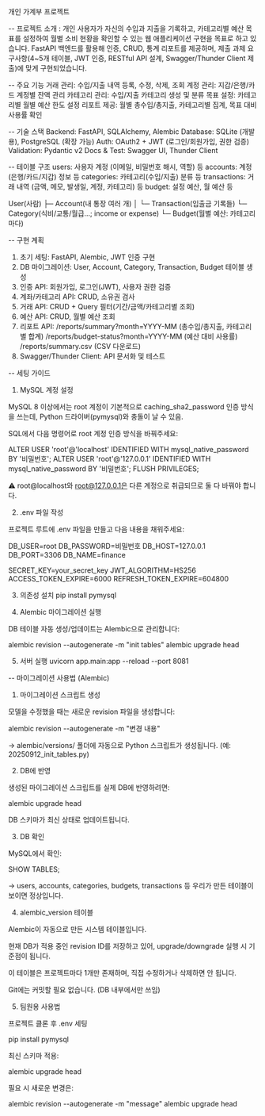 개인 가계부 프로젝트

-- 프로젝트 소개
: 개인 사용자가 자신의 수입과 지출을 기록하고, 카테고리별 예산 목표를 설정하여 월별 소비 현황을 확인할 수 있는 웹 애플리케이션 구현을 목표로 하고 있습니다.
FastAPI 백엔드를 활용해 인증, CRUD, 통계 리포트를 제공하며, 제출 과제 요구사항(4~5개 테이블, JWT 인증, RESTful API 설계, Swagger/Thunder Client 제출)에 맞게 구현되었습니다.

-- 주요 기능
거래 관리: 수입/지출 내역 등록, 수정, 삭제, 조회
계정 관리: 지갑/은행/카드 계정별 잔액 관리
카테고리 관리: 수입/지출 카테고리 생성 및 분류
목표 설정: 카테고리별 월별 예산 한도 설정
리포트 제공: 월별 총수입/총지출, 카테고리별 집계, 목표 대비 사용률 확인

-- 기술 스택
Backend: FastAPI, SQLAlchemy, Alembic
Database: SQLite (개발용), PostgreSQL (확장 가능)
Auth: OAuth2 + JWT (로그인/회원가입, 권한 검증)
Validation: Pydantic v2
Docs & Test: Swagger UI, Thunder Client

-- 테이블 구조
users: 사용자 계정 (이메일, 비밀번호 해시, 역할) 등
accounts: 계정(은행/카드/지갑) 정보 등
categories: 카테고리(수입/지출) 분류 등
transactions: 거래 내역 (금액, 메모, 발생일, 계정, 카테고리) 등
budget: 설정 예산, 월 예산 등

User(사람)
 ├─ Account(내 통장 여러 개)
 │    └─ Transaction(입출금 기록들)
 └─ Category(식비/교통/월급…; income or expense)
 └─ Budget(월별 예산: 카테고리마다)

-- 구현 계획
1. 초기 세팅: FastAPI, Alembic, JWT 인증 구현
2. DB 마이그레이션: User, Account, Category, Transaction, Budget 테이블 생성
3. 인증 API: 회원가입, 로그인(JWT), 사용자 권한 검증
4. 계좌/카테고리 API: CRUD, 소유권 검사
5. 거래 API: CRUD + Query 필터(기간/금액/카테고리별 조회)
6. 예산 API: CRUD, 월별 예산 조회
7. 리포트 API:
  /reports/summary?month=YYYY-MM (총수입/총지출, 카테고리별 합계)
  /reports/budget-status?month=YYYY-MM (예산 대비 사용률)
  /reports/summary.csv (CSV 다운로드)
8. Swagger/Thunder Client: API 문서화 및 테스트



-- 세팅 가이드

1. MySQL 계정 설정

MySQL 8 이상에서는 root 계정이 기본적으로 caching_sha2_password 인증 방식을 쓰는데,
Python 드라이버(pymysql)와 충돌이 날 수 있음.

SQL에서 다음 명령어로 root 계정 인증 방식을 바꿔주세요:

ALTER USER 'root'@'localhost' IDENTIFIED WITH mysql_native_password BY '비밀번호';
ALTER USER 'root'@'127.0.0.1' IDENTIFIED WITH mysql_native_password BY '비밀번호';
FLUSH PRIVILEGES;


⚠️ root@localhost와 root@127.0.0.1은 다른 계정으로 취급되므로 둘 다 바꿔야 합니다.

2. .env 파일 작성

프로젝트 루트에 .env 파일을 만들고 다음 내용을 채워주세요:

DB_USER=root
DB_PASSWORD=비밀번호
DB_HOST=127.0.0.1
DB_PORT=3306
DB_NAME=finance

SECRET_KEY=your_secret_key
JWT_ALGORITHM=HS256
ACCESS_TOKEN_EXPIRE=6000
REFRESH_TOKEN_EXPIRE=604800

3. 의존성 설치
pip install pymysql

4. Alembic 마이그레이션 실행

DB 테이블 자동 생성/업데이트는 Alembic으로 관리합니다:

alembic revision --autogenerate -m "init tables"
alembic upgrade head

5. 서버 실행
uvicorn app.main:app --reload --port 8081






-- 마이그레이션 사용법 (Alembic)

1. 마이그레이션 스크립트 생성

모델을 수정했을 때는 새로운 revision 파일을 생성합니다:

alembic revision --autogenerate -m "변경 내용"


-> alembic/versions/ 폴더에 자동으로 Python 스크립트가 생성됩니다.
(예: 20250912_init_tables.py)

2. DB에 반영

생성된 마이그레이션 스크립트를 실제 DB에 반영하려면:

alembic upgrade head

DB 스키마가 최신 상태로 업데이트됩니다.

3. DB 확인

MySQL에서 확인:

SHOW TABLES;


-> users, accounts, categories, budgets, transactions 등 우리가 만든 테이블이 보이면 정상입니다.

4. alembic_version 테이블

Alembic이 자동으로 만든 시스템 테이블입니다.

현재 DB가 적용 중인 revision ID를 저장하고 있어, upgrade/downgrade 실행 시 기준점이 됩니다.

이 테이블은 프로젝트마다 1개만 존재하며, 직접 수정하거나 삭제하면 안 됩니다.

Git에는 커밋할 필요 없습니다. (DB 내부에서만 쓰임)

5. 팀원용 사용법

프로젝트 클론 후 .env 세팅

pip install pymysql

최신 스키마 적용:

alembic upgrade head


필요 시 새로운 변경은:

alembic revision --autogenerate -m "message"
alembic upgrade head